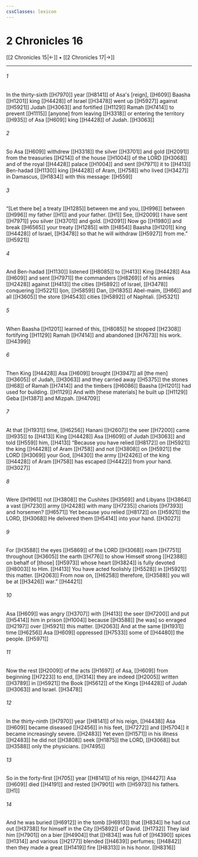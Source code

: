```yaml
---
cssClasses: lexicon
---
```


# 2 Chronicles 16

[[2 Chronicles 15|←]] • [[2 Chronicles 17|→]]

---

###### 1
In the thirty-sixth [[H7970]] year [[H8141]] of Asa's [reign], [[H609]] Baasha [[H1201]] king [[H4428]] of Israel [[H3478]] went up [[H5927]] against [[H5921]] Judah [[H3063]] and fortified [[H1129]] Ramah [[H7414]] to prevent [[H1115]] [anyone] from leaving [[H3318]] or entering the territory [[H935]] of Asa [[H609]] king [[H4428]] of Judah. [[H3063]]

###### 2
So Asa [[H609]] withdrew [[H3318]] the silver [[H3701]] and gold [[H2091]] from the treasuries [[H214]] of the house [[H1004]] of the LORD [[H3068]] and of the royal [[H4428]] palace [[H1004]] and sent [[H7971]] it to [[H413]] Ben-hadad [[H1130]] king [[H4428]] of Aram, [[H758]] who lived [[H3427]] in Damascus, [[H1834]] with this message: [[H559]]

###### 3
“[Let there be] a treaty [[H1285]] between me and you, [[H996]] between [[H996]] my father [[H1]] and your father. [[H1]] See, [[H2009]] I have sent [[H7971]] you silver [[H3701]] and gold. [[H2091]] Now go [[H1980]] and break [[H6565]] your treaty [[H1285]] with [[H854]] Baasha [[H1201]] king [[H4428]] of Israel, [[H3478]] so that he will withdraw [[H5927]] from me.” [[H5921]]

###### 4
And Ben-hadad [[H1130]] listened [[H8085]] to [[H413]] King [[H4428]] Asa [[H609]] and sent [[H7971]] the commanders [[H8269]] of his armies [[H2428]] against [[H413]] the cities [[H5892]] of Israel, [[H3478]] conquering [[H5221]] Ijon, [[H5859]] Dan, [[H1835]] Abel-maim, [[H66]] and all [[H3605]] the store [[H4543]] cities [[H5892]] of Naphtali. [[H5321]]

###### 5
When Baasha [[H1201]] learned of this, [[H8085]] he stopped [[H2308]] fortifying [[H1129]] Ramah [[H7414]] and abandoned [[H7673]] his work. [[H4399]]

###### 6
Then King [[H4428]] Asa [[H609]] brought [[H3947]] all [the men] [[H3605]] of Judah, [[H3063]] and they carried away [[H5375]] the stones [[H68]] of Ramah [[H7414]] and the timbers [[H6086]] Baasha [[H1201]] had used for building. [[H1129]] And with [these materials]  he built up [[H1129]] Geba [[H1387]] and Mizpah. [[H4709]]

###### 7
At that [[H1931]] time, [[H6256]] Hanani [[H2607]] the seer [[H7200]] came [[H935]] to [[H413]] King [[H4428]] Asa [[H609]] of Judah [[H3063]] and told [[H559]] him, [[H413]] “Because you have relied [[H8172]] on [[H5921]] the king [[H4428]] of Aram [[H758]] and not [[H3808]] on [[H5921]] the LORD [[H3069]] your God, [[H430]] the army [[H2426]] of the king [[H4428]] of Aram [[H758]] has escaped [[H4422]] from your hand. [[H3027]]

###### 8
Were [[H1961]] not [[H3808]] the Cushites [[H3569]] and Libyans [[H3864]] a vast [[H7230]] army [[H2428]] with many [[H7235]] chariots [[H7393]] and horsemen? [[H6571]] Yet because you relied [[H8172]] on [[H5921]] the LORD, [[H3068]] He delivered them [[H5414]] into your hand. [[H3027]]

###### 9
For [[H3588]] the eyes [[H5869]] of the LORD [[H3068]] roam [[H7751]] throughout [[H3605]] the earth [[H776]] to show Himself strong [[H2388]] on behalf of [those] [[H5973]] whose heart [[H3824]] is fully devoted [[H8003]] to Him. [[H413]] You have acted foolishly [[H5528]] in [[H5921]] this matter. [[H2063]] From now on, [[H6258]] therefore, [[H3588]] you will be at [[H3426]] war.” [[H4421]]

###### 10
Asa [[H609]] was angry [[H3707]] with [[H413]] the seer [[H7200]] and put [[H5414]] him in prison [[H1004]] because [[H3588]] [he was] so enraged [[H2197]] over [[H5921]] this matter. [[H2063]] And at the same [[H1931]] time [[H6256]] Asa [[H609]] oppressed [[H7533]] some of [[H4480]] the people. [[H5971]]

###### 11
Now the rest [[H2009]] of the acts [[H1697]] of Asa, [[H609]] from beginning [[H7223]] to end, [[H314]] they are indeed [[H2005]] written [[H3789]] in [[H5921]] the Book [[H5612]] of the Kings [[H4428]] of Judah [[H3063]] and Israel. [[H3478]]

###### 12
In the thirty-ninth [[H7970]] year [[H8141]] of his reign, [[H4438]] Asa [[H609]] became diseased [[H2456]] in his feet, [[H7272]] and [[H5704]] it became increasingly severe. [[H2483]] Yet even [[H1571]] in his illness [[H2483]] he did not [[H3808]] seek [[H1875]] the LORD, [[H3068]] but [[H3588]] only the physicians. [[H7495]]

###### 13
So in the forty-first [[H705]] year [[H8141]] of his reign, [[H4427]] Asa [[H609]] died [[H4191]] and rested [[H7901]] with [[H5973]] his fathers. [[H1]]

###### 14
And he was buried [[H6912]] in the tomb [[H6913]] that [[H834]] he had cut out [[H3738]] for himself  in the City [[H5892]] of David. [[H1732]] They laid him [[H7901]] on a bier [[H4904]] that [[H834]] was full of [[H4390]] spices [[H1314]] and various [[H2177]] blended [[H4639]] perfumes; [[H4842]] then they made a great [[H1419]] fire [[H8313]] in his honor. [[H8316]]

